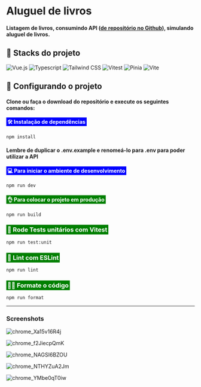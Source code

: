 # Aluguel de livros

#### Listagem de livros, consumindo API ([de repositório no Github](https://code.visualstudio.com/)), simulando aluguel de livros.

## 🤖 Stacks do projeto

![Vue.js](https://img.shields.io/badge/Vue.js-35495E?style=for-the-badge&logo=vue.js&logoColor=4FC08D)
![Typescript](https://img.shields.io/badge/TypeScript-007ACC?style=for-the-badge&logo=typescript&logoColor=white)
![Tailwind CSS](https://img.shields.io/badge/Tailwind_CSS-38B2AC?style=for-the-badge&logo=tailwind-css&logoColor=white)
![Vitest](https://img.shields.io/badge/Vitest-6E9F18?style=for-the-badge&logo=vitest&logoColor=white)
![Pinia](https://img.shields.io/badge/🍍%20Pinia-FFD859?style=for-the-badge&logo=pinia&logoColor=black)
![Vite](https://img.shields.io/badge/Vite-646CFF?style=for-the-badge&logo=vite&logoColor=white)

## 🤖 Configurando o projeto

#### Clone ou faça o download do repositório e execute os seguintes comandos:

#### <span style="padding: 3px 3px; background: blue; color: #fff;">🛠 Instalação de dependências</span>

```sh
npm install
```

#### Lembre de duplicar o .env.example e renomeá-lo para .env para poder utilizar a API

#### <span style="padding: 3px 3px; background: blue; color: #fff;">💻 Para iniciar o ambiente de desenvolvimento</span>

```sh
npm run dev
```

#### <span style="padding: 3px 3px; background: green; color: #fff;">👌 Para colocar o projeto em produção</span>

```sh
npm run build
```

### <span style="padding: 3px 3px; background: green; color: #fff;">🔎 Rode Tests unitários com Vitest</span>

```sh
npm run test:unit
```

### <span style="padding: 3px 3px; background: green; color: #fff;">🧐 Lint com ESLint</span>

```sh
npm run lint
```

### <span style="padding: 3px 3px; background: green; color: #fff;">👨‍💻 Formate o código</span>

```sh
npm run format
```

_____________

### Screenshots

![chrome_Xa15v16R4j](https://github.com/user-attachments/assets/51e331e3-a553-4914-8b85-1d1a622eb88c)

![chrome_f2JiecpQmK](https://github.com/user-attachments/assets/6e593087-576c-4040-9b00-2866114a859a)

![chrome_NAGSI6BZOU](https://github.com/user-attachments/assets/72f7b12e-b85e-4821-9a50-8a796e8f1d89)

![chrome_NTHYZuA2Jm](https://github.com/user-attachments/assets/e0d28f3d-6962-4b34-9483-6d0afdeb5332)

![chrome_YMbe0qT0iw](https://github.com/user-attachments/assets/6fc5458d-b638-4737-aa53-f4f0d94f4124)



